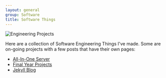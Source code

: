 ```yaml
---
layout: general
group: Software
title: Software Things
---
```


<img alt="Engineering Projects" src="{{ site.baseurl }}/images/pickAndPlace/11_complete_setup.jpg">

Here are a collection of Software Engineering Things I've made. Some are on-going projects with a few posts that have their own pages:

* <a href="{{ post.baseurl }}/engprojects/server/">All-In-One Server</a>
* <a href="{{ post.baseurl }}/engprojects/fyp/">Final Year Projects</a>
* <a href="{{ post.baseurl }}/engprojects/jekyll-blog/">Jekyll Blog</a>